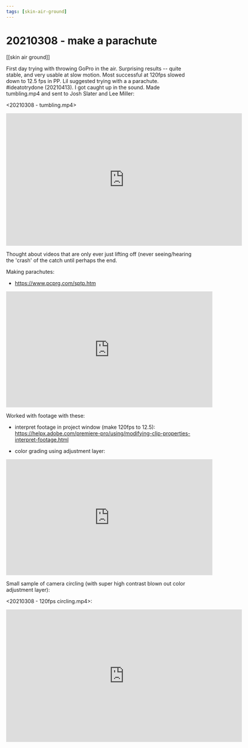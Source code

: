 ```yaml
---
tags: [skin-air-ground] 
---
```


# 20210308 - make a parachute

[[skin air ground]]

First day trying with throwing GoPro in the air. Surprising results -- quite stable, and very usable at slow motion. Most successful at 120fps slowed down to 12.5 fps in PP. Lil suggested trying with a a parachute. #ideatotrydone (20210413).  I got caught up in the sound. Made tumbling.mp4 and sent to Josh Slater and Lee Miller: 

<20210308 - tumbling.mp4> 

<iframe src="https://player.vimeo.com/video/521478112" width="640" height="360" frameborder="0" allow="autoplay; fullscreen; picture-in-picture" allowfullscreen></iframe>


Thought about videos that are only ever just lifting off (never seeing/hearing the 'crash' of the catch until perhaps the end.

Making parachutes:
- <https://www.pcprg.com/sptp.htm>

<iframe width="560" height="315" src="https://www.youtube.com/embed/wjhox79tXk4" frameborder="0" allow="accelerometer; autoplay; clipboard-write; encrypted-media; gyroscope; picture-in-picture" allowfullscreen></iframe>

Worked with footage with these:
- interpret footage in project window (make 120fps to 12.5): <https://helpx.adobe.com/premiere-pro/using/modifying-clip-properties-interpret-footage.html>

- color grading using adjustment layer: 

<iframe width="560" height="315" src="https://www.youtube.com/embed/sSR3y92k_Uk" frameborder="0" allow="accelerometer; autoplay; clipboard-write; encrypted-media; gyroscope; picture-in-picture" allowfullscreen></iframe>

Small sample of camera circling (with super high contrast blown out color adjustment layer):

<20210308 - 120fps circling.mp4>:

<iframe src="https://player.vimeo.com/video/521480383" width="640" height="360" frameborder="0" allow="autoplay; fullscreen; picture-in-picture" allowfullscreen></iframe>